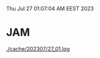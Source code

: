 Thu Jul 27 01:07:04 AM EEST 2023
# JAM
<a href='./cache/202307/27_01.log'>./cache/202307/27_01.log</a>
